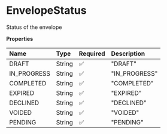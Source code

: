 # EnvelopeStatus

Status of the envelope

**Properties**

| Name        | Type   | Required | Description   |
| :---------- | :----- | :------- | :------------ |
| DRAFT       | String | ✅       | "DRAFT"       |
| IN_PROGRESS | String | ✅       | "IN_PROGRESS" |
| COMPLETED   | String | ✅       | "COMPLETED"   |
| EXPIRED     | String | ✅       | "EXPIRED"     |
| DECLINED    | String | ✅       | "DECLINED"    |
| VOIDED      | String | ✅       | "VOIDED"      |
| PENDING     | String | ✅       | "PENDING"     |
